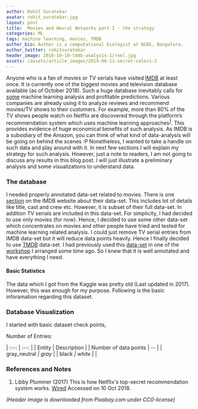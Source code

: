 ```yaml
---
author: Rohit Suratekar
avatar: rohit_suratekar.jpg
layout: post
title:  Movies and Neural Networks part I - the strategy
categories: ML
tags: machine learning, movies, TMDB
author_bio: Author is a computational biologist at NCBS, Bangalore.
author_twitter: rohitsuratekar
header_image: 2018-10-10-tmdb-analysis-1/reel.jpg
assets: /assets/article_images/2019-06-11-secret-colors-2
---
```


Anyone who is a fan of movies or TV serials have visited [IMDB](https://www.imdb.com/) at least once. It is currently one of the biggest movies and television database available (as of October 2018). Such a huge database inevitably calls for [some](https://www.google.com/search?q=imdb+and+machine+learning) machine learning analysis and profitable predictions. Various companies are already using it to analyze reviews and recommend movies/TV shows to their customers. For example, more than 80% of the TV shows people watch on Netflix are discovered through the platform’s recommendation system which uses machine learning approaches<sup>[1](#ref1)</sup>. This provides evidence of huge economical benefits of such analysis. As IMDB is a subsidiary of the Amazon, you can think of what kind of data-analysis will be going on behind the scenes :P Nonetheless, I wanted to take a handle on such data and play around with it.  In next few sections I will explain my strategy for such analysis. However, just a note to readers, I am not going to discuss any results in this blog post. I will just illustrate a preliminary analysis and some visualizations to understand data. 

### The database

I needed properly annotated data-set related to movies. There is one [section](https://www.imdb.com/interfaces/) on the IMDB website about their data-set. This includes lot of details like title, cast and crew etc. However, it is subset of their full data-set. In addition TV serials are included in this data-set. For simplicity, I had decided to use only movies (for now). Hence, I decided to use some other data-set which concentrates on movies and other people have tried and tested for machine learning related analysis. I could just remove TV serial entries from IMDB data-set but it will reduce data points heavily. Hence I finally decided to use [TMDB](https://www.themoviedb.org) data-set. I had previously used this [data-set](https://www.kaggle.com/tmdb/tmdb-movie-metadata) in one of the [workshop](https://ncbs-students.github.io/Workshop2017/) I arranged some time ago. So I knew that it is well annotated and have everything I need.

#### Basic Statistics
The data which I got from the Kaggle was pretty old (Last updated in 2017). However, this was enough for my purpose. Following is the basic inforamation regarding this dataset. 



### Database Visualization

I started with basic dataset check points,

Number of Entries: 

| :--: | :--: | 
| Entity                    | Description              | 
| Number of data points     | --                    | 
| gray_neutral <sup>*</sup> | gray <sup>*</sup>        | 
| black <sup>*</sup>        | white <sup>*</sup>       |
|

### References and Notes
1. <a name="ref1"></a> Libby Plummer (2017) This is how Netflix's top-secret recommendation system works. [Wired](https://www.wired.co.uk/article/how-do-netflixs-algorithms-work-machine-learning-helps-to-predict-what-viewers-will-like) Accessed on 10 Oct 2018. 

*(Header image is downloaded from Pixabay.com under CC0-license)*

